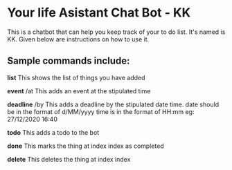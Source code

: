 # Your life Asistant Chat Bot - KK

This is a chatbot that can help you keep track of your to do list. It's named is KK. Given below are instructions on how to use it. 
      

## Sample commands include: 

**list** This shows the list of things you have added

**event** <content> /at <time> This adds an event at the stipulated time

**deadline** <content> /by <date and time> This adds a deadline by the stipulated date time. 
date should be in the format of d/MM/yyyy time is in the format of HH:mm eg: 27/12/2020 16:40

**todo** <content> This adds a todo to the bot

**done** <index> This marks the thing at index index as completed

**delete** <index> This deletes the thing at index index